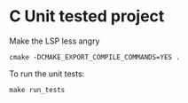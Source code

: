 # C Unit tested project
Make the LSP less angry
```
cmake -DCMAKE_EXPORT_COMPILE_COMMANDS=YES .
```
To run the unit tests:
```
make run_tests
```
